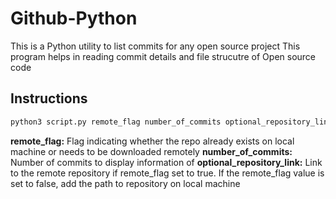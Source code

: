 # Github-Python
This is a Python utility to list commits for any open source project
This program helps in reading commit details and file strucutre of Open source code

## Instructions
```bash
python3 script.py remote_flag number_of_commits optional_repository_link
```
**remote_flag:** Flag indicating whether the repo already exists on local machine or needs to be downloaded remotely
**number_of_commits:** Number of commits to display information of
**optional_repository_link:** Link to the remote repository if remote_flag set to true. If the remote_flag value is set to false, add the path to repository on local machine